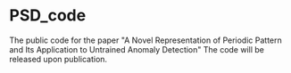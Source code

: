 # PSD_code
The public code for the paper "A Novel Representation of Periodic Pattern and Its Application to Untrained Anomaly Detection"
The code will be released upon publication.
